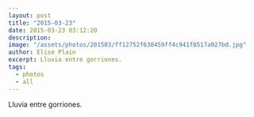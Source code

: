 ```yaml
---
layout: post
title: "2015-03-23"
date: 2015-03-23 03:12:20
description: 
image: "/assets/photos/201503/ff12752f630459ff4c941f8517a927bd.jpg"
author: Elise Plain
excerpt: Lluvia entre gorriones.
tags: 
  - photos
  - all
---
```


Lluvia entre gorriones.
<p></p>
